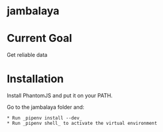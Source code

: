 # jambalaya

# Current Goal
Get reliable data

# Installation
Install PhantomJS and put it on your PATH.

Go to the jambalaya folder and:

    * Run _pipenv install --dev_
    * Run _pipenv shell_ to activate the virtual environment
